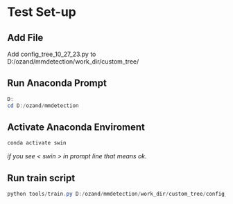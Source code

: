 # Test Set-up
## Add File
Add config_tree_10_27_23.py to D:/ozand/mmdetection/work_dir/custom_tree/
## Run Anaconda Prompt
```powershell
D:
cd D:/ozand/mmdetection
```
## Activate Anaconda Enviroment
```powershell
conda activate swin
```
*if you see < swin > in prompt line that means ok.*
## Run train script
```powershell
python tools/train.py D:/ozand/mmdetection/work_dir/custom_tree/config_tree_10_27_23.py
```
